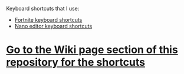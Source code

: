 Keyboard shortcuts that I use:

* [Fortnite keyboard shortcuts](https://github.com/Willemstijn/keyboard-shortcuts/blob/main/Fortnite.md)
* [Nano editor keyboard shortcuts](https://github.com/Willemstijn/keyboard-shortcuts/blob/main/Nano.md)


# [Go to the Wiki page section of this repository for the shortcuts](https://github.com/Willemstijn/keyboard-shortcuts/wiki)
